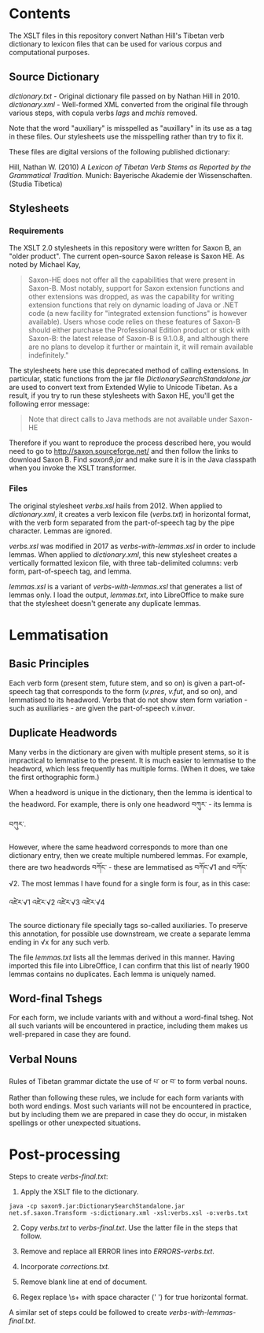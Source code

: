 # Contents

The XSLT files in this repository convert Nathan Hill's Tibetan verb dictionary
to lexicon files that can be used for various corpus and computational purposes.

## Source Dictionary

*dictionary.txt* - Original dictionary file passed on by Nathan Hill in 2010.
*dictionary.xml* - Well-formed XML converted from the original file through
various steps, with copula verbs _lags_ and _mchis_ removed.

Note that the word "auxiliary" is misspelled as "auxillary" in its use as a tag
in these files. Our stylesheets use the misspelling rather than try to fix it.

These files are digital versions of the following published dictionary:

Hill, Nathan W. (2010) _A Lexicon of Tibetan Verb Stems as Reported by the
Grammatical Tradition._ Munich: Bayerische Akademie der Wissenschaften.
(Studia Tibetica)

## Stylesheets

### Requirements

The XSLT 2.0 stylesheets in this repository were written for Saxon B, an
"older product". The current open-source Saxon release is Saxon HE. As noted
by Michael Kay,

> Saxon-HE does not offer all the capabilities that were present in Saxon-B.
> Most notably, support for Saxon extension functions and other extensions was dropped,
> as was the capability for writing extension functions that rely on dynamic loading of
> Java or .NET code (a new facility for "integrated extension functions" is however available).
> Users whose code relies on these features of Saxon-B should either purchase the Professional
> Edition product or stick with Saxon-B: the latest release of Saxon-B is 9.1.0.8, and although
> there are no plans to develop it further or maintain it, it will remain available indefinitely."

The stylesheets here use this deprecated method of calling extensions. In particular,
static functions from the jar file *DictionarySearchStandalone.jar* are used to convert text
from Extended Wylie to Unicode Tibetan. As a result, if you try to run these stylesheets
with Saxon HE, you'll get the following error message:

> Note that direct calls to Java methods are not available under Saxon-HE

Therefore if you want to reproduce the process described here, you would need to go to
http://saxon.sourceforge.net/ and then follow the links to download Saxon B. Find *saxon9.jar*
and make sure it is in the Java classpath when you invoke the XSLT transformer.

### Files

The original stylesheet *verbs.xsl* hails from 2012. When applied to *dictionary.xml*,
it creates a verb lexicon file (*verbs.txt*) in horizontal format, with the verb form
separated from the part-of-speech tag by the pipe character. Lemmas are ignored.

*verbs.xsl* was modified in 2017 as *verbs-with-lemmas.xsl* in order to include
lemmas. When applied to *dictionary.xml*, this new stylesheet creates a vertically formatted
lexicon file, with three tab-delimited columns: verb form, part-of-speech tag, and lemma.

*lemmas.xsl* is a variant of *verbs-with-lemmas.xsl* that generates a list of
lemmas only. I load the output, *lemmas.txt*, into LibreOffice to make sure that the
stylesheet doesn't generate any duplicate lemmas.

# Lemmatisation

## Basic Principles

Each verb form (present stem, future stem, and so on) is given a part-of-speech tag
that corresponds to the form (*v.pres*, *v.fut*, and so on), and lemmatised to its
headword. Verbs that do not show stem form variation - such as auxiliaries - are
given the part-of-speech *v.invar*.

## Duplicate Headwords

Many verbs in the dictionary are given with multiple present stems, so it is
impractical to lemmatise to the present. It is much easier to lemmatise to the
headword, which less frequently has multiple forms. (When it does, we take the first
orthographic form.)

When a headword is unique in the dictionary, then the lemma is identical to the headword.
For example, there is only one headword བཀུར་ - its lemma is བཀུར་.

However, where the same headword corresponds to more than one dictionary entry, then we
create multiple numbered lemmas. For example, there are two headwords བཀོང་ - these are
lemmatised as བཀོང་√1 and བཀོང་√2. The most lemmas I have found for a single form is four,
as in this case:

འཛེར་√1
འཛེར་√2
འཛེར་√3
འཛེར་√4

The source dictionary file specially tags so-called auxiliaries. To preserve this
annotation, for possible use downstream, we create a separate lemma ending in √x for
any such verb.

The file *lemmas.txt* lists all the lemmas derived in this manner. Having imported this
file into LibreOffice, I can confirm that this list of nearly 1900 lemmas contains no
duplicates. Each lemma is uniquely named.

## Word-final Tshegs

For each form, we include variants with and without a word-final tsheg. Not all such
variants will be encountered in practice, including them makes us well-prepared in case
they are found.

## Verbal Nouns

Rules of Tibetan grammar dictate the use of པ་ or བ་ to form verbal nouns. Rather than
following these rules, we include for each form variants with both word endings. Most
such variants will not be encountered in practice, but by including them we are prepared
in case they do occur, in mistaken spellings or other unexpected situations.

# Post-processing

Steps to create *verbs-final.txt*:

1. Apply the XSLT file to the dictionary.

`java -cp saxon9.jar:DictionarySearchStandalone.jar net.sf.saxon.Transform -s:dictionary.xml -xsl:verbs.xsl -o:verbs.txt`

2. Copy *verbs.txt* to *verbs-final.txt*. Use the latter file in the steps that follow.

3. Remove and replace all ERROR lines into *ERRORS-verbs.txt*.

4. Incorporate *corrections.txt.*

5. Remove blank line at end of document.

6. Regex replace \s+ with space character (' ') for true horizontal format.

A similar set of steps could be followed to create *verbs-with-lemmas-final.txt*.